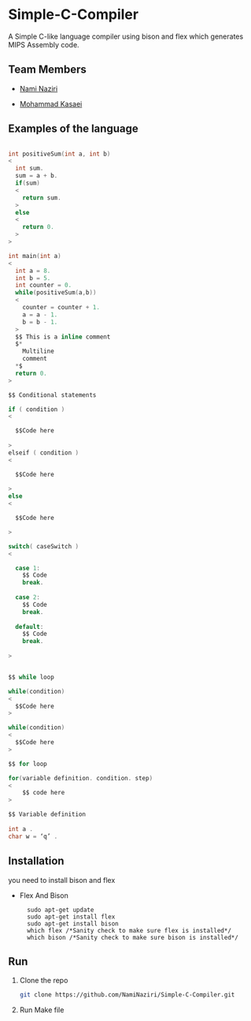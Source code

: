# Simple-C-Compiler

A Simple C-like language compiler using bison and flex which generates MIPS Assembly code.

## Team Members

+ [Nami Naziri](https://github.com/NamiNaziri)

+ [Mohammad Kasaei](https://github.com/MKasaei00)


## Examples of the language


```C

int positiveSum(int a, int b)
<
  int sum.
  sum = a + b.
  if(sum)
  <
    return sum.
  >
  else
  <
    return 0.
  >
>

int main(int a)
<
  int a = 8.
  int b = 5.
  int counter = 0.
  while(positiveSum(a,b))
  <
    counter = counter + 1.
    a = a - 1.
    b = b - 1.
  >
  $$ This is a inline comment
  $*
    Multiline 
    comment
  *$
  return 0.
>
```

```C
$$ Conditional statements

if ( condition )
<

  $$Code here
  
>
elseif ( condition )
<

  $$Code here
  
>
else
<

  $$Code here

>

switch( caseSwitch )
<

  case 1:
    $$ Code
    break.
    
  case 2:
    $$ Code
    break.
    
  default:
    $$ Code
    break.
    
>



```


```C
$$ while loop

while(condition)
<
  $$Code here
>

```

```C
while(condition)
<
  $$Code here
>

```

```C
$$ for loop

for(variable definition. condition. step)
<
    $$ code here
>

```

```C
$$ Variable definition
  
int a .
char w = ‘q’ .

```

## Installation

you need to install bison and flex

* Flex And Bison
  ```
    sudo apt-get update
    sudo apt-get install flex
    sudo apt-get install bison
    which flex /*Sanity check to make sure flex is installed*/
    which bison /*Sanity check to make sure bison is installed*/
  ```


## Run


1. Clone the repo
   ```sh
   git clone https://github.com/NamiNaziri/Simple-C-Compiler.git
   ```
   
2. Run Make file
